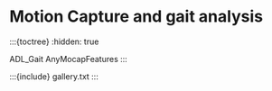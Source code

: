 # Motion Capture and gait analysis


:::{toctree}
:hidden: true

ADL_Gait
AnyMocapFeatures
:::

:::{include} gallery.txt
:::
